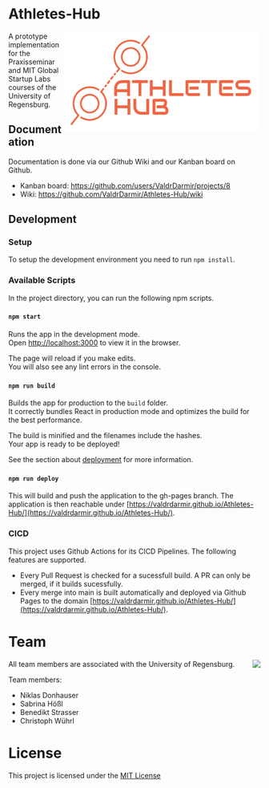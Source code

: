 # Athletes-Hub

<img align="right" style="height: 200px" src="logo.png"></img>    

A prototype implementation for the Praxisseminar and MIT Global Startup Labs courses of the University of Regensburg.

## Documentation

Documentation is done via our Github Wiki and our Kanban board on Github.
 - Kanban board: https://github.com/users/ValdrDarmir/projects/8
 - Wiki: https://github.com/ValdrDarmir/Athletes-Hub/wiki

## Development

### Setup

To setup the development environment you need to run `npm install`.

### Available Scripts

In the project directory, you can run the following npm scripts.

#### `npm start`

Runs the app in the development mode.\
Open [http://localhost:3000](http://localhost:3000) to view it in the browser.

The page will reload if you make edits.\
You will also see any lint errors in the console.

#### `npm run build`

Builds the app for production to the `build` folder.\
It correctly bundles React in production mode and optimizes the build for the best performance.

The build is minified and the filenames include the hashes.\
Your app is ready to be deployed!

See the section about [deployment](https://facebook.github.io/create-react-app/docs/deployment) for more information.

#### `npm run deploy`

This will build and push the application to the gh-pages branch.
The application is then reachable under [https://valdrdarmir.github.io/Athletes-Hub/](https://valdrdarmir.github.io/Athletes-Hub/).

### CICD

This project uses Github Actions for its CICD Pipelines. The following features are supported.
- Every Pull Request is checked for a sucessfull build. A PR can only be merged, if it builds sucessfully.
- Every merge into main is built automatically and deployed via Github Pages to the domain [https://valdrdarmir.github.io/Athletes-Hub/](https://valdrdarmir.github.io/Athletes-Hub/).

# Team

<img align="right" style="height: 100px" src="https://www.uni-regensburg.de/typo3conf/ext/ur_template/Resources/Public/dist/Images/ur-logo-bildmarke-grau.svg"></img>    

All team members are associated with the University of Regensburg.

Team members:
- Niklas Donhauser
- Sabrina Hößl
- Benedikt Strasser
- Christoph Wührl

# License

This project is licensed under the [MIT License](LICENSE)
